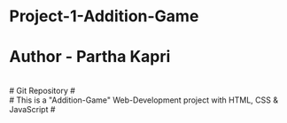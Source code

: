 # Project-1-Addition-Game

# Author - Partha Kapri
<br>
# Git Repository #
<br>
# This is a "Addition-Game" Web-Development project with HTML, CSS & JavaScript #
